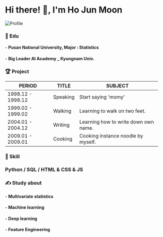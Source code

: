 # Hi there! 👋, I'm Ho Jun Moon

![Profile](http://drive.google.com/uc?export=view&id=1un7V-Pk5ZbmH2pgMTeLZTXBaVeQSFiKj)

### 📘 ️Edu  

#### `-` Pusan National University, Major : Statistics  
#### `-` Big Leader AI Academy _ Kyungnam Univ.  

  
### 🏆 Project  

| PERIOD | TITLE | SUBJECT |
| ------- | ------- | -------|
| 1998.12 - 1998.12 | Speaking | Start saying 'momy' |
| 1999.02 - 1999.02 | Walking | Learning to walk on two feet. |
| 2004.01 - 2004.12 | Writing | Learning how to write down own name.  |
| 2009.01 - 2009.01 | Cooking | Cooking instance noodle by myself. |
  
  
### 🧩 Skill  

### Python / SQL / HTML & CSS & JS   
  
  
### ✍ Study about  
  
#### `-` Multivariate statistics
#### `-` Machine learning  
#### `-` Deep learning  
#### `-` Feature Engineering  


<!--


- 🔭 I’m currently working on ...
- 🌱 I’m currently learning ...
- 👯 I’m looking to collaborate on ...
- 🤔 I’m looking for help with ...
- 💬 Ask me about ...
- 📫 How to reach me: ...
- 😄 Pronouns: ...
- ⚡ Fun fact: ...
-->
